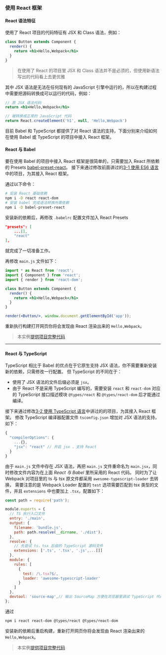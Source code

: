 ### 使用 React 框架

#### React 语法特征
使用了 React 项目的代码特征有 JSX 和 Class 语法，例如：
```jsx
class Button extends Component {
  render() {
    return <h1>Hello,Webpack</h1>
  }
}
```
> 在使用了 React 的项目里 JSX 和 Class 语法并不是必须的，但使用新语法写出的代码看上去更优雅

其中 JSX 语法是无法在任何现有的 JavaScript 引擎中运行的，所以在构建过程中需要把源码转换成可以运行的代码，例如：
```jsx
// 原 JSX 语法代码
return <h1>Hello,Webpack</h1>

// 被转换成正常的 JavaScript 代码
return React.createElement('h1', null, 'Hello,Webpack')
```

目前 Babel 和 TypeScript 都提供了对 React 语法的支持，下面分别来介绍如何在使用 Babel 或 TypeScript 的项目中接入 React 框架。

#### React 与 Babel
要在使用 Babel 的项目中接入 React 框架是很简单的，只需要加入 React 所依赖的 Presets [babel-preset-react](https://babeljs.io/docs/plugins/preset-react/)。
接下来通过修改前面讲过的[3-1 使用 ES6 语言](3-1使用ES6语言.md)中的项目，为其接入 React 框架。

通过以下命令：
```bash
# 安装 React 基础依赖
npm i -D react react-dom
# 安装 babel 完成语法转换所需依赖
npm i -D babel-preset-react
```
安装新的依赖后，再修改 `.babelrc` 配置文件加入 React Presets
```json
"presets": [
    ...[],
    "react"
],
```
就完成了一切准备工作。

再修改 `main.js` 文件如下：
```jsx
import * as React from 'react';
import { Component } from 'react';
import { render } from 'react-dom';

class Button extends Component {
  render() {
    return <h1>Hello,Webpack</h1>
  }
}

render(<Button/>, window.document.getElementById('app'));
```
重新执行构建打开网页你将会发现由 React 渲染出来的 `Hello,Webpack`。

> 本实例[提供项目完整代码](http://webpack.wuhaolin.cn/3-6使用React框架Babel.zip)

-----

#### React 与 TypeScript
TypeScript 相比于 Babel 的优点在于它原生支持 JSX 语法，你不需要重新安装新的依赖，只需修改一行配置。
但 TypeScript 的不同在于：

- 使用了 JSX 语法的文件后缀必须是 `jsx`。
- 由于 React 不是采用 TypeScript 编写的，需要安装 `react` 和 `react-dom` 对应的 TypeScript 接口描述模块 `@types/react` 和 `@types/react-dom` 后才能通过编译。

接下来通过修改[3-2 使用 TypeScript 语言](3-2使用TypeScript语言.md)中讲过的的项目，为其接入 React 框架。
修改 TypeScript 编译器配置文件 `tsconfig.json` 增加对 JSX 语法的支持，如下：
```js
{
  "compilerOptions": {
    ...{},
    "jsx": "react" // 开启 jsx ，支持 React
  }
}
```
由于 `main.js` 文件中存在 JSX 语法，再把 `main.js` 文件重命名为 `main.jsx`，同时修改文件内容为在上面 *React 与 Babel* 里所采用的 React 代码。
同时为了让 Webpack 对项目里的 ts 与 tsx 原文件都采用 `awesome-typescript-loader` 去转换，
需要注意的是 Webpack Loader 配置的 `test` 选项需要匹配到 tsx 类型的文件，并且 `extensions` 中也要加上 `.tsx`，配置如下：
```js
const path = require('path');

module.exports = {
  // TS 执行入口文件
  entry: './main',
  output: {
    filename: 'bundle.js',
    path: path.resolve(__dirname, './dist'),
  },
  resolve: {
    // 先尝试 ts，tsx 后缀的 TypeScript 源码文件 
    extensions: ['.ts', '.tsx', '.js',...[]] 
  },
  module: {
    rules: [
      {
        test: /\.tsx?$/,
        loader: 'awesome-typescript-loader'
      }
    ]
  },
  devtool: 'source-map',// 输出 SourceMap 方便在浏览器里调试 TypeScript 代码
};
```
通过
```bash
npm i react react-dom @types/react @types/react-dom
```
安装新的依赖后重启构建，重新打开网页你将会发现由 React 渲染出来的 `Hello,Webpack`。

> 本实例[提供项目完整代码](http://webpack.wuhaolin.cn/3-6使用React框架TypeScript.zip)
